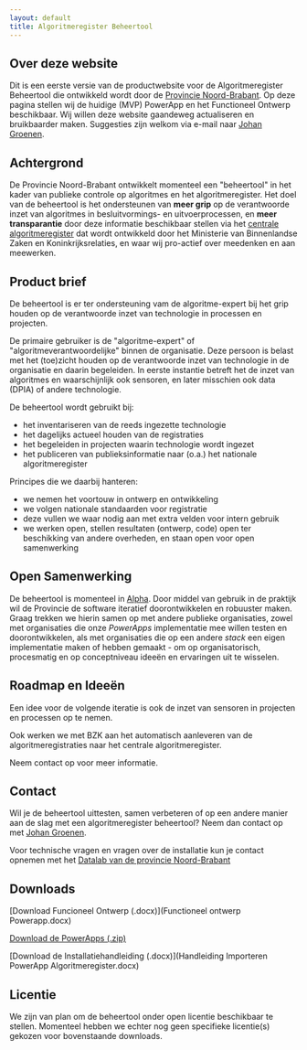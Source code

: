 ```yaml
---
layout: default
title: Algoritmeregister Beheertool
---
```

## Over deze website
Dit is een eerste versie van de productwebsite voor de Algoritmeregister Beheertool die ontwikkeld wordt door de [Provincie Noord-Brabant](https://www.brabant.nl/). Op deze pagina stellen wij de huidige (MVP) PowerApp en het Functioneel Ontwerp beschikbaar. Wij willen deze website gaandeweg actualiseren en bruikbaarder maken. Suggesties zijn welkom via e-mail naar [Johan Groenen](mailto:johan@tiltshift.nl).

## Achtergrond
De Provincie Noord-Brabant ontwikkelt momenteel een "beheertool" in het kader van publieke controle op algoritmes en het algoritmeregister. Het doel van de beheertool is het ondersteunen van **meer grip** op de verantwoorde inzet van algoritmes in besluitvormings- en uitvoerprocessen, en **meer transparantie** door deze informatie beschikbaar stellen via het [centrale algoritmeregister](https://algoritmes.pleio.nl/cms/view/5129946d-9bf8-4fb9-b15c-e122d1dc02c9/algortimeregister) dat wordt ontwikkeld door het Ministerie van Binnenlandse Zaken en Koninkrijksrelaties, en waar wij pro-actief over meedenken en aan meewerken.

## Product brief

De beheertool is er ter ondersteuning vam de algoritme-expert bij het grip houden op de verantwoorde inzet van technologie in processen en projecten.

De primaire gebruiker is de "algoritme-expert" of "algoritmeverantwoordelijke" binnen de organisatie. Deze persoon is belast met het (toe)zicht houden op de verantwoorde inzet van technologie in de organisatie en daarin begeleiden. In eerste instantie betreft het de inzet van algoritmes en waarschijnlijk ook sensoren, en later misschien ook data (DPIA) of andere technologie.

De beheertool wordt gebruikt bij:

- het inventariseren van de reeds ingezette technologie
- het dagelijks actueel houden van de registraties
- het begeleiden in projecten waarin technologie wordt ingezet
- het publiceren van publieksinformatie naar (o.a.) het nationale algoritmeregister

Principes die we daarbij hanteren:

- we nemen het voortouw in ontwerp en ontwikkeling
- we volgen nationale standaarden voor registratie
- deze vullen we waar nodig aan met extra velden voor intern gebruik
- we werken open, stellen resultaten (ontwerp, code) open ter beschikking van andere overheden, en staan open voor open samenwerking

## Open Samenwerking

De beheertool is momenteel in [Alpha](https://en.wikipedia.org/wiki/Software_release_life_cycle#Alpha). Door middel van gebruik in de praktijk wil de Provincie de software iteratief doorontwikkelen en robuuster maken. Graag trekken we hierin samen op met andere publieke organisaties, zowel met organisaties die onze *PowerApps* implementatie mee willen testen en doorontwikkelen, als met organisaties die op een andere *stack* een eigen implementatie maken of hebben gemaakt - om op organisatorisch, procesmatig en op conceptniveau ideeën en ervaringen uit te wisselen.

## Roadmap en Ideeën

Een idee voor de volgende iteratie is ook de inzet van sensoren in projecten en processen op te nemen.

Ook werken we met BZK aan het automatisch aanleveren van de algoritmeregistraties naar het centrale algoritmeregister.

Neem contact op voor meer informatie.

## Contact

Wil je de beheertool uittesten, samen verbeteren of op een andere manier aan de slag met een algoritmeregister beheertool? Neem dan contact op met [Johan Groenen](mailto:johan@tiltshift.nl).

Voor technische vragen en vragen over de installatie kun je contact opnemen met het [Datalab van de provincie Noord-Brabant](mailto:Datalab@brabant.nl)

## Downloads

[Download Funcioneel Ontwerp (.docx)](Functioneel ontwerp Powerapp.docx)

[Download de PowerApps (.zip)](Algoritmeregistratieapp20230322_20230322135953.zip)

[Download de Installatiehandleiding (.docx)](Handleiding Importeren PowerApp Algoritmeregister.docx)

## Licentie

We zijn van plan om de beheertool onder open licentie beschikbaar te stellen. Momenteel hebben we echter nog geen specifieke licentie(s) gekozen voor bovenstaande downloads.
